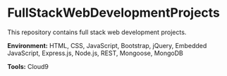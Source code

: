 # FullStackWebDevelopmentProjects
This repository contains full stack web development projects.

**Environment:** HTML, CSS, JavaScript, Bootstrap, jQuery, Embedded JavaScript, Express.js, Node.js, REST, Mongoose, MongoDB

**Tools:** Cloud9
